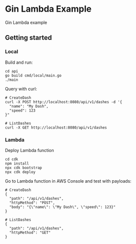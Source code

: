 # Gin Lambda Example

Gin Lambda example

## Getting started

### Local

Build and run:

```
cd api
go build cmd/local/main.go
./main
```

Query with curl:

```
# CreateDash
curl -X POST http://localhost:8080/api/v1/dashes -d '{
  "name": "My Dash",
  "speed": 123
}"

# ListDashes
curl -X GET http://localhost:8080/api/v1/dashes
```

### Lambda

Deploy Lambda function

```
cd cdk
npm install
npx cdk bootstrap
npx cdk deploy
```

Go to Lambda function in AWS Console and test with payloads:

```
# CreateDash
{
  "path": "/api/v1/dashes",
  "httpMethod": "POST",
  "body": "{\"name\": \"My Dash\", \"speed\": 123}"
}

# ListDashes
{
  "path": "/api/v1/dashes",
  "httpMethod": "GET"
}
```
